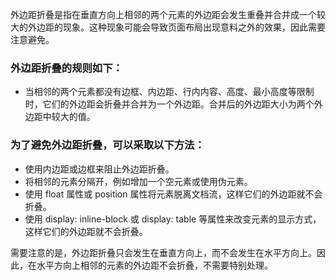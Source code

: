 外边距折叠是指在垂直方向上相邻的两个元素的外边距会发生重叠并合并成一个较大的外边距的现象。这种现象可能会导致页面布局出现意料之外的效果，因此需要注意避免。
### 外边距折叠的规则如下：
* 当相邻的两个元素都没有边框、内边距、行内内容、高度、最小高度等限制时，它们的外边距会折叠并合并为一个外边距。合并后的外边距大小为两个外边距中较大的值。

### 为了避免外边距折叠，可以采取以下方法：
* 使用内边距或边框来阻止外边距折叠。  
* 将相邻的元素分隔开，例如增加一个空元素或使用伪元素。  
* 使用 float 属性或 position 属性将元素脱离文档流，这样它们的外边距就不会折叠。  
* 使用 display: inline-block 或 display: table 等属性来改变元素的显示方式，这样它们的外边距就不会折叠。  

需要注意的是，外边距折叠只会发生在垂直方向上，而不会发生在水平方向上。因此，在水平方向上相邻的元素的外边距不会折叠，不需要特别处理。